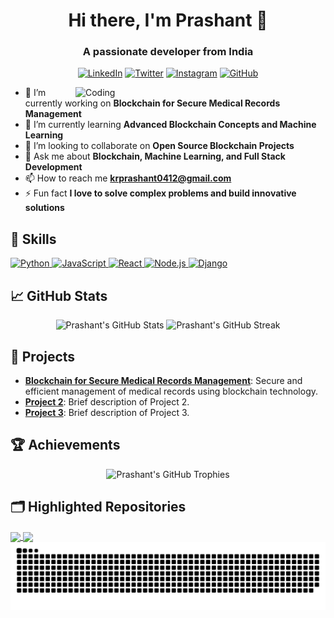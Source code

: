 <h1 align="center">Hi there, I'm Prashant 👋</h1>
<h3 align="center">A passionate developer from India</h3>

<p align="center">
  <a href="https://linkedin.com/in/prashant-kumar-2a6a9820a/" target="_blank"><img alt="LinkedIn" src="https://img.shields.io/badge/LinkedIn-0077B5?style=for-the-badge&logo=linkedin&logoColor=white" /></a>
  <a href="https://x.com/Prashu0412?t=0BN4DG7p2q4zpsXXTyhDFA&s=09" target="_blank"><img alt="Twitter" src="https://img.shields.io/badge/Twitter-1DA1F2?style=for-the-badge&logo=twitter&logoColor=white" /></a>
  <a href="https://www.instagram.com/life_learninng?igsh=MTMwaThsMXhpdGFwZw==" target="_blank"><img alt="Instagram" src="https://img.shields.io/badge/Instagram-E4405F?style=for-the-badge&logo=instagram&logoColor=white" /></a>
  <a href="https://github.com/codebreaker-pk" target="_blank"><img alt="GitHub" src="https://img.shields.io/badge/GitHub-181717?style=for-the-badge&logo=github&logoColor=white" /></a>
</p>

<img align="right" alt="Coding" width="400" src="https://cdn.dribbble.com/users/1162077/screenshots/3848914/programmer.gif">

- 🔭 I’m currently working on **Blockchain for Secure Medical Records Management**
- 🌱 I’m currently learning **Advanced Blockchain Concepts and Machine Learning**
- 👯 I’m looking to collaborate on **Open Source Blockchain Projects**
- 💬 Ask me about **Blockchain, Machine Learning, and Full Stack Development**
- 📫 How to reach me **krprashant0412@gmail.com**
- ⚡ Fun fact **I love to solve complex problems and build innovative solutions**

## 🚀 Skills
<p align="left"> 
  <a href="https://www.python.org" target="_blank"> <img src="https://img.icons8.com/color/48/000000/python.png" alt="Python"/> </a> 
  <a href="https://www.javascript.com" target="_blank"> <img src="https://img.icons8.com/color/48/000000/javascript.png" alt="JavaScript"/> </a> 
  <a href="https://reactjs.org/" target="_blank"> <img src="https://img.icons8.com/color/48/000000/react-native.png" alt="React"/> </a> 
  <a href="https://nodejs.org" target="_blank"> <img src="https://img.icons8.com/color/48/000000/nodejs.png" alt="Node.js"/> </a> 
  <a href="https://www.djangoproject.com/" target="_blank"> <img src="https://img.icons8.com/color/48/000000/django.png" alt="Django"/> </a> 
</p>

## 📈 GitHub Stats
<p align="center">
  <img src="https://github-readme-stats.vercel.app/api?username=codebreaker-pk&show_icons=true&theme=radical" alt="Prashant's GitHub Stats" />
  <img src="https://github-readme-streak-stats.herokuapp.com/?user=codebreaker-pk&theme=radical" alt="Prashant's GitHub Streak" />
</p>

## 📂 Projects
- [**Blockchain for Secure Medical Records Management**](https://github.com/codebreaker-pk/project1): Secure and efficient management of medical records using blockchain technology.
- [**Project 2**](https://github.com/codebreaker-pk/project2): Brief description of Project 2.
- [**Project 3**](https://github.com/codebreaker-pk/project3): Brief description of Project 3.

## 🏆 Achievements
<p align="center">
  <img src="https://github-profile-trophy.vercel.app/?username=codebreaker-pk&theme=onedark" alt="Prashant's GitHub Trophies" />
</p>

## 🗂️ Highlighted Repositories
<a href="https://github.com/codebreaker-pk/repo1">
  <img align="center" src="https://github-readme-stats.vercel.app/api/pin/?username=codebreaker-pk&repo=repo1&theme=radical" />
</a>
<a href="https://github.com/codebreaker-pk/repo2">
  <img align="center" src="https://github-readme-stats.vercel.app/api/pin/?username=codebreaker-pk&repo=repo2&theme=radical" />
</a>


<picture>
  <source
    media="(prefers-color-scheme: dark)"
    srcset="https://raw.githubusercontent.com/platane/snk/output/github-contribution-grid-snake-dark.svg"
  />
  <source
    media="(prefers-color-scheme: light)"
    srcset="https://raw.githubusercontent.com/platane/snk/output/github-contribution-grid-snake.svg"
  />
  <img
    alt="github contribution grid snake animation"
    src="https://raw.githubusercontent.com/platane/snk/output/github-contribution-grid-snake.svg"
  />
</picture>
